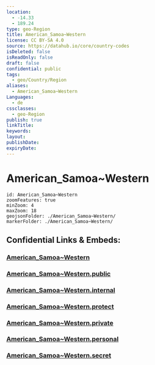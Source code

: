 ```yaml
---
location:
  - -14.33
  - 189.24
type: geo-Region
title: American_Samoa~Western
license: CC BY-SA 4.0
source: https://datahub.io/core/country-codes
isDeleted: false
isReadOnly: false
draft: false
confidential: public
tags:
  - geo/Country/Region
aliases:
  - American_Samoa~Western
Languages:
  - de
cssclasses:
  - geo-Region
publish: true
linkTitle:
keywords:
layout:
publishDate:
expiryDate:
---
```


# American_Samoa~Western

```leaflet
id: American_Samoa~Western
zoomFeatures: true 
minZoom: 4 
maxZoom: 18
geojsonFolder: ./American_Samoa~Western/
markerFolder: ./American_Samoa~Western/
```


## Confidential Links & Embeds: 

### [American_Samoa~Western](/_Standards/Earth/Continent/Oceania/Polynesia/American_Samoa/Districts~American_Samoa/American_Samoa~Western.md) 

### [American_Samoa~Western.public](/_public/Earth/Continent/Oceania/Polynesia/American_Samoa/Districts~American_Samoa/American_Samoa~Western.public.md) 

### [American_Samoa~Western.internal](/_internal/Earth/Continent/Oceania/Polynesia/American_Samoa/Districts~American_Samoa/American_Samoa~Western.internal.md) 

### [American_Samoa~Western.protect](/_protect/Earth/Continent/Oceania/Polynesia/American_Samoa/Districts~American_Samoa/American_Samoa~Western.protect.md) 

### [American_Samoa~Western.private](/_private/Earth/Continent/Oceania/Polynesia/American_Samoa/Districts~American_Samoa/American_Samoa~Western.private.md) 

### [American_Samoa~Western.personal](/_personal/Earth/Continent/Oceania/Polynesia/American_Samoa/Districts~American_Samoa/American_Samoa~Western.personal.md) 

### [American_Samoa~Western.secret](/_secret/Earth/Continent/Oceania/Polynesia/American_Samoa/Districts~American_Samoa/American_Samoa~Western.secret.md)

